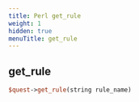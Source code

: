 ```yaml
---
title: Perl get_rule
weight: 1
hidden: true
menuTitle: get_rule
---
```

## get_rule
```perl
$quest->get_rule(string rule_name)
```